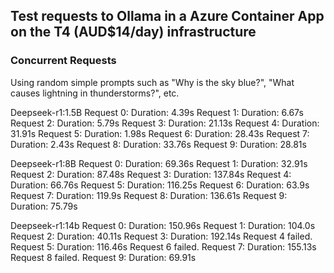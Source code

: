 ## Test requests to Ollama in a Azure Container App on the T4 (AUD$14/day) infrastructure

### Concurrent Requests
Using random simple prompts such as "Why is the sky blue?", "What causes lightning in thunderstorms?", etc.

Deepseek-r1:1.5B
Request 0: Duration: 4.39s
Request 1: Duration: 6.67s
Request 2: Duration: 5.79s
Request 3: Duration: 21.13s
Request 4: Duration: 31.91s
Request 5: Duration: 1.98s
Request 6: Duration: 28.43s
Request 7: Duration: 2.43s
Request 8: Duration: 33.76s
Request 9: Duration: 28.81s

Deepseek-r1:8B
Request 0: Duration: 69.36s
Request 1: Duration: 32.91s
Request 2: Duration: 87.48s
Request 3: Duration: 137.84s
Request 4: Duration: 66.76s
Request 5: Duration: 116.25s
Request 6: Duration: 63.9s
Request 7: Duration: 119.9s
Request 8: Duration: 136.61s
Request 9: Duration: 75.79s

Deepseek-r1:14b
Request 0: Duration: 150.96s
Request 1: Duration: 104.0s
Request 2: Duration: 40.11s
Request 3: Duration: 192.14s
Request 4 failed.
Request 5: Duration: 116.46s
Request 6 failed.
Request 7: Duration: 155.13s
Request 8 failed.
Request 9: Duration: 69.91s